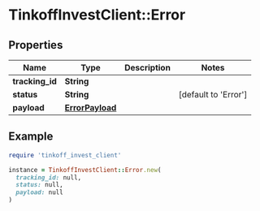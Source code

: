 # TinkoffInvestClient::Error

## Properties

| Name | Type | Description | Notes |
| ---- | ---- | ----------- | ----- |
| **tracking_id** | **String** |  |  |
| **status** | **String** |  | [default to &#39;Error&#39;] |
| **payload** | [**ErrorPayload**](ErrorPayload.md) |  |  |

## Example

```ruby
require 'tinkoff_invest_client'

instance = TinkoffInvestClient::Error.new(
  tracking_id: null,
  status: null,
  payload: null
)
```

